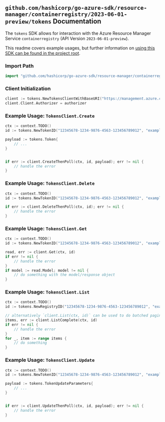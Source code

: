 
## `github.com/hashicorp/go-azure-sdk/resource-manager/containerregistry/2023-06-01-preview/tokens` Documentation

The `tokens` SDK allows for interaction with the Azure Resource Manager Service `containerregistry` (API Version `2023-06-01-preview`).

This readme covers example usages, but further information on [using this SDK can be found in the project root](https://github.com/hashicorp/go-azure-sdk/tree/main/docs).

### Import Path

```go
import "github.com/hashicorp/go-azure-sdk/resource-manager/containerregistry/2023-06-01-preview/tokens"
```


### Client Initialization

```go
client := tokens.NewTokensClientWithBaseURI("https://management.azure.com")
client.Client.Authorizer = authorizer
```


### Example Usage: `TokensClient.Create`

```go
ctx := context.TODO()
id := tokens.NewTokenID("12345678-1234-9876-4563-123456789012", "example-resource-group", "registryValue", "tokenValue")

payload := tokens.Token{
	// ...
}


if err := client.CreateThenPoll(ctx, id, payload); err != nil {
	// handle the error
}
```


### Example Usage: `TokensClient.Delete`

```go
ctx := context.TODO()
id := tokens.NewTokenID("12345678-1234-9876-4563-123456789012", "example-resource-group", "registryValue", "tokenValue")

if err := client.DeleteThenPoll(ctx, id); err != nil {
	// handle the error
}
```


### Example Usage: `TokensClient.Get`

```go
ctx := context.TODO()
id := tokens.NewTokenID("12345678-1234-9876-4563-123456789012", "example-resource-group", "registryValue", "tokenValue")

read, err := client.Get(ctx, id)
if err != nil {
	// handle the error
}
if model := read.Model; model != nil {
	// do something with the model/response object
}
```


### Example Usage: `TokensClient.List`

```go
ctx := context.TODO()
id := tokens.NewRegistryID("12345678-1234-9876-4563-123456789012", "example-resource-group", "registryValue")

// alternatively `client.List(ctx, id)` can be used to do batched pagination
items, err := client.ListComplete(ctx, id)
if err != nil {
	// handle the error
}
for _, item := range items {
	// do something
}
```


### Example Usage: `TokensClient.Update`

```go
ctx := context.TODO()
id := tokens.NewTokenID("12345678-1234-9876-4563-123456789012", "example-resource-group", "registryValue", "tokenValue")

payload := tokens.TokenUpdateParameters{
	// ...
}


if err := client.UpdateThenPoll(ctx, id, payload); err != nil {
	// handle the error
}
```
